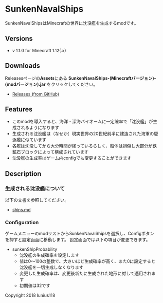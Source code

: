 # SunkenNavalShips
SunkenNavalShipsはMinecraftの世界に沈没艦を生成するmodです。

## Versions
- v 1.1.0 for Minecraft 1.12(.x)

## Downloads
Releasesページの**Assets**にある **SunkenNavalShips-(Minecraftバージョン)-(modバージョン).jar** をクリックしてください。

- [Releases (from GitHub)](https://github.com/Iunius118/SunkenNavalShips/releases)

## Features
- このmodを導入すると、海洋・深海バイオームに一定確率で「沈没艦」が生成されるようになります
- 生成される沈没艦は（なぜか）現実世界の20世紀前半に建造された海軍の駆逐艦に似ています
- 各艦は沈没してから大分時間が経っているらしく、船体は損傷し大部分が鉄鉱石ブロックによって構成されています
- 沈没艦の生成率はゲーム内configでも変更することができます

## Description
### 生成される沈没艦について
以下の文書を参照してください。

- [ships.md](ships.md)

### Configuration
ゲームメニューのmodリストからSunkenNavalShipsを選択し、Configボタンを押すと設定画面に移動します。
設定画面では以下の項目が変更できます。

- sunkenShipProbability
  - 沈没艦の生成確率を設定します
  - 値は0～100の整数で、大きいほど生成確率が高く、また0に設定すると沈没艦を一切生成しなくなります
  - 変更した生成確率は、変更後新たに生成された地形に対して適用されます
  - 初期値は32です


Copyright 2018 Iunius118
